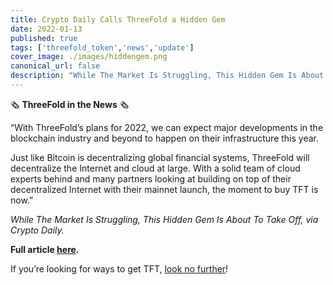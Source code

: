 ```yaml
---
title: Crypto Daily Calls ThreeFold a Hidden Gem
date: 2022-01-13
published: true
tags: ['threefold_token','news','update']
cover_image: ./images/hiddengem.png
canonical_url: false
description: "While The Market Is Struggling, This Hidden Gem Is About To Take Off, via Crypto Daily"
---
```


🗞 **ThreeFold in the News** 🗞

“With ThreeFold’s plans for 2022, we can expect major developments in the blockchain industry and beyond to happen on their infrastructure this year.

Just like Bitcoin is decentralizing global financial systems, ThreeFold will decentralize the Internet and cloud at large. With a solid team of cloud experts behind and many partners looking at building on top of their decentralized Internet with their mainnet launch, the moment to buy TFT is now.”

*While The Market Is Struggling, This Hidden Gem Is About To Take Off, via Crypto Daily.*

**Full article [here](https://cryptodaily.co.uk/2022/01/while-the-market-is-struggling-this-hidden-gem-is-about-to-take-off).**

If you’re looking for ways to get TFT, [look no further](https://library.threefold.me/info/threefold/#/tokens/threefold__how_to_buy)!